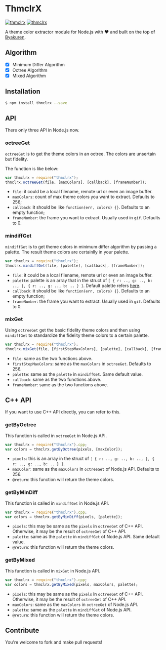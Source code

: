 # ThmclrX

[![thmclrx](http://img.shields.io/npm/v/thmclrx.svg)](https://www.npmjs.org/package/thmclrx)
[![thmclrx](http://img.shields.io/npm/dm/thmclrx.svg)](https://www.npmjs.org/package/thmclrx)

A theme color extractor module for Node.js with ❤ and built on the top of [Byakuren](https://github.com/XadillaX/byakuren).

## Algorithm

+ [x] Minimum Differ Algorithm
+ [x] Octree Algorithm
+ [x] Mixed Algorithm

## Installation

```sh
$ npm install thmclrx --save
```

## API

There only three API in Node.js now.

### octreeGet

`octreeGet` is to get the theme colors in an octree. The colors are unsertain but fidelity.

The function is like below:

```javascript
var thmclrx = require("thmclrx");
thmclrx.octreeGet(file, [maxColors], [callback], [frameNumber]);
```

+ `file`: it could be a local filename, remote url or even an image buffer.
+ `maxColors`: count of max theme colors you want to extract. Defaults to 256;
+ `callback`: it should be like `function(err, colors) {}`. Defaults to an empty function;
+ `frameNumber`: the frame you want to extract. Usually used in `gif`. Defaults to 0.

### mindiffGet

`mindiffGet` is to get theme colors in minimum differ algorithm by passing a palette.
The result theme colors are certainlly in your palette.

```javascript
var thmclrx = require("thmclrx");
thmclrx.mindiffGet(file, [palette], [callback], [frameNumber]);
```

+ `file`: it could be a local filename, remote url or even an image buffer.
+ `palette`: palette is an array that in the struct of `[ { r: .., g: .., b: .., },
  { r: .., g: .., b: .. } ]`. Default palette refers
  [here](https://github.com/XadillaX/thmclrx/blob/master/lib/defaultPalette.js).
+ `callback`: it should be like `function(err, colors) {}`. Defaults to an empty function;
+ `frameNumber`: the frame you want to extract. Usually used in `gif`. Defaults to 0.

### mixGet

Using `octreeGet` get the basic fidelity theme colors and then using `mindiffGet`
to standardize the fidelity theme colors to a certain palette.

```javascript
var thmclrx = require("thmclrx");
thmclrx.mixGet(file, [firstStepMaxColors], [palette], [callback], [frameNumber]);
```

+ `file`: same as the two functions above.
+ `firstStepMaxColors`: same as the `maxColors` in `octreeGet`. Defaults to 256.
+ `palette`: same as the `palette` in `mindiffGet`. Same default value.
+ `callback`: same as the two functions above.
+ `frameNumber`: same as the two functions above.

## C++ API

If you want to use C++ API directly, you can refer to this.

### getByOctree

This function is called in `octreeGet` in Node.js API.

```javascript
var thmclrx = require("thmclrx").cpp;
var colors = thmclrx.getByOctree(pixels, [maxColor]);
```

+ `pixels`: this is an array in the struct of `[ { r: .., g: .., b: .., },
  { r: .., g: .., b: .. } ]`.
+ `maxColor`: same as the `maxColors` in `octreeGet` of Node.js API. Defaults to 256.
+ `@return`: this function will return the theme colors.

### getByMinDiff

This function is called in `mindiffGet` in Node.js API.

```javascript
var thmclrx = require("thmclrx").cpp;
var colors = thmclrx.getByMinDiff(pixels, [palette]);
```

+ `pixels`: this may be same as the `pixels` in `octreeGet` of C++ API. Otherwise,
  it may be the result of `octreeGet` of C++ API.
+ `palette`: same as the `palette` in `mindiffGet` of Node.js API. Same default value.
+ `@return`: this function will return the theme colors.

### getByMixed

This function is called in `mixGet` in Node.js API.

```javascript
var thmclrx = require("thmclrx").cpp;
var colors = thmclrx.getByMixed(pixels, maxColors, palette);
```

+ `pixels`: this may be same as the `pixels` in `octreeGet` of C++ API. Otherwise,
  it may be the result of `octreeGet` of C++ API.
+ `maxColors`: same as the `maxColors` in `octreeGet` of Node.js API.
+ `palette`: same as the `palette` in `mindiffGet` of Node.js API.
+ `@return`: this function will return the theme colors.

## Contribute

You're welcome to fork and make pull requests!

